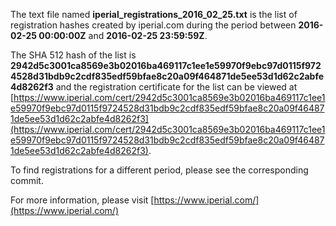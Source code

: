 The text file named **iperial_registrations_2016_02_25.txt** is the list of registration hashes created by iperial.com during the period between **2016-02-25 00:00:00Z** and **2016-02-25 23:59:59Z**.

The SHA 512 hash of the list is **2942d5c3001ca8569e3b02016ba469117c1ee1e59970f9ebc97d0115f9724528d31bdb9c2cdf835edf59bfae8c20a09f464871de5ee53d1d62c2abfe4d8262f3** and the registration certificate for the list can be viewed at [https://www.iperial.com/cert/2942d5c3001ca8569e3b02016ba469117c1ee1e59970f9ebc97d0115f9724528d31bdb9c2cdf835edf59bfae8c20a09f464871de5ee53d1d62c2abfe4d8262f3](https://www.iperial.com/cert/2942d5c3001ca8569e3b02016ba469117c1ee1e59970f9ebc97d0115f9724528d31bdb9c2cdf835edf59bfae8c20a09f464871de5ee53d1d62c2abfe4d8262f3).

To find registrations for a different period, please see the corresponding commit.

For more information, please visit [https://www.iperial.com/](https://www.iperial.com/)
